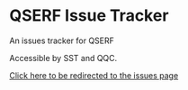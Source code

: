 # QSERF Issue Tracker
An issues tracker for QSERF

Accessible by SST and QQC. 

[Click here to be redirected to the issues page](https://github.com/Quantum-Science-Inc/qserf-issues-tracker/issues)
